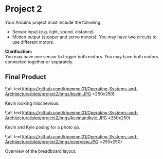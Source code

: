 # Project 2

Your Arduino project must include the following:

* Sensor input (e.g. light, sound, distance)
* Motion output (stepper and servo motors). You may have two circuits to use different motors.

**Clarification:**  
You may have one sensor to trigger both motors. You may have both motors connected together or separately.

## Final Product

![alt text](https://github.com/khummel01/Operating-Systems-and-Architecture/blob/project2/imgs/kevin.JPG =250x250)

Kevin looking mischevious. 

![alt text](https://github.com/khummel01/Operating-Systems-and-Architecture/blob/project2/imgs/kevinandkyle.JPG =250x250)

Kevin and Kyle posing for a photo op.

![alt text](https://github.com/khummel01/Operating-Systems-and-Architecture/blob/project2/imgs/overview.JPG =250x250)

Overview of the breadboard layout.

